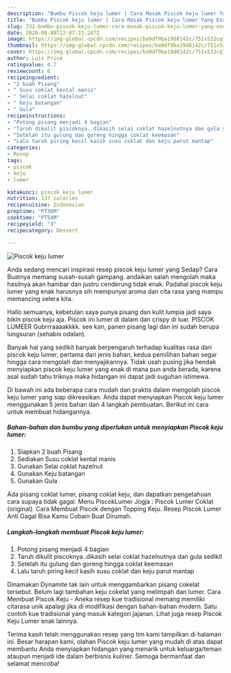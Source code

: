 ```yaml
---
description: "Bumbu Piscok keju lumer | Cara Masak Piscok keju lumer Yang Enak Dan Lezat"
title: "Bumbu Piscok keju lumer | Cara Masak Piscok keju lumer Yang Enak Dan Lezat"
slug: 332-bumbu-piscok-keju-lumer-cara-masak-piscok-keju-lumer-yang-enak-dan-lezat
date: 2020-08-08T12:07:23.247Z
image: https://img-global.cpcdn.com/recipes/ba9df9ba19d8142c/751x532cq70/piscok-keju-lumer-foto-resep-utama.jpg
thumbnail: https://img-global.cpcdn.com/recipes/ba9df9ba19d8142c/751x532cq70/piscok-keju-lumer-foto-resep-utama.jpg
cover: https://img-global.cpcdn.com/recipes/ba9df9ba19d8142c/751x532cq70/piscok-keju-lumer-foto-resep-utama.jpg
author: Luis Price
ratingvalue: 4.7
reviewcount: 6
recipeingredient:
- "2 buah Pisang"
- " Susu coklat kental manis"
- " Selai coklat hazelnut"
- " Keju batangan"
- " Gula"
recipeinstructions:
- "Potong pisang menjadi 4 bagian"
- "Taruh dikulit piscoknya..dikasih selai coklat hazelnutnya dan gula sedikit"
- "Setelah itu gulung dan goreng hingga coklat keemasan"
- "Lalu taruh piring kecil kasih susu coklat dan keju parut mantap"
categories:
- Resep
tags:
- piscok
- keju
- lumer

katakunci: piscok keju lumer 
nutrition: 137 calories
recipecuisine: Indonesian
preptime: "PT36M"
cooktime: "PT54M"
recipeyield: "3"
recipecategory: Dessert

---
```



![Piscok keju lumer](https://img-global.cpcdn.com/recipes/ba9df9ba19d8142c/751x532cq70/piscok-keju-lumer-foto-resep-utama.jpg)

Anda sedang mencari inspirasi resep piscok keju lumer yang Sedap? Cara Buatnya memang susah-susah gampang. andaikan salah mengolah maka hasilnya akan hambar dan justru cenderung tidak enak. Padahal piscok keju lumer yang enak harusnya sih mempunyai aroma dan cita rasa yang mampu memancing selera kita.

Hallo semuanya, kebetulan saya punya pisang dan kulit lumpia jadi saya bikin piscok keju aja. Piscok ini lumer di dalam dan crispy di luar. PISCOK LUMEER Gubrrraaaakkkk. see kan, panen pisang lagi dan ini sudah berupa lungsuran (sehabis odalan).

Banyak hal yang sedikit banyak berpengaruh terhadap kualitas rasa dari piscok keju lumer, pertama dari jenis bahan, kedua pemilihan bahan segar hingga cara mengolah dan menyajikannya. Tidak usah pusing jika hendak menyiapkan piscok keju lumer yang enak di mana pun anda berada, karena asal sudah tahu triknya maka hidangan ini dapat jadi suguhan istimewa.


Di bawah ini ada beberapa cara mudah dan praktis dalam mengolah piscok keju lumer yang siap dikreasikan. Anda dapat menyiapkan Piscok keju lumer menggunakan 5 jenis bahan dan 4 langkah pembuatan. Berikut ini cara untuk membuat hidangannya.

<!--inarticleads1-->

##### Bahan-bahan dan bumbu yang diperlukan untuk menyiapkan Piscok keju lumer:

1. Siapkan 2 buah Pisang
1. Sediakan  Susu coklat kental manis
1. Gunakan  Selai coklat hazelnut
1. Gunakan  Keju batangan
1. Gunakan  Gula


Ada pisang coklat lumer, pisang coklat keju, dan dapatkan pengetahuan cara supaya tidak gagal. Menu PiscokLumer Jogja : Piscok Lumer Coklat (original). Cara Membuat Piscok dengan Topping Keju. Resep Piscok Lumer Anti Gagal Bisa Kamu Cobain Buat Dirumah. 

<!--inarticleads2-->

##### Langkah-langkah membuat Piscok keju lumer:

1. Potong pisang menjadi 4 bagian
1. Taruh dikulit piscoknya..dikasih selai coklat hazelnutnya dan gula sedikit
1. Setelah itu gulung dan goreng hingga coklat keemasan
1. Lalu taruh piring kecil kasih susu coklat dan keju parut mantap


Dinamakan Dynamite tak lain untuk menggambarkan pisang cokelat tersebut. Belum lagi tambahan keju cokelat yang melimpah dan lumer. Cara Membuat Piscok Keju - Aneka resep kue tradisional memang memiliki citarasa unik apalagi jika di modifikasi dengan bahan-bahan modern. Satu contoh kue tradisional yang masuk kategori jajanan. Lihat juga resep Piscok Keju Lumer enak lainnya. 

Terima kasih telah menggunakan resep yang tim kami tampilkan di halaman ini. Besar harapan kami, olahan Piscok keju lumer yang mudah di atas dapat membantu Anda menyiapkan hidangan yang menarik untuk keluarga/teman ataupun menjadi ide dalam berbisnis kuliner. Semoga bermanfaat dan selamat mencoba!
